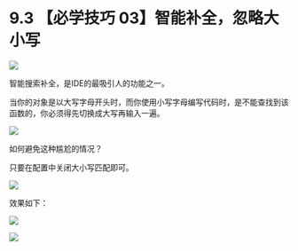 # 9.3 【必学技巧 03】智能补全，忽略大小写

![](http://image.iswbm.com/20200804124133.png)

智能搜索补全，是IDE的最吸引人的功能之一。

当你的对象是以大写字母开头时，而你使用小写字母编写代码时，是不能查找到该函数的，你必须得先切换成大写再输入一遍。

![](http://image.iswbm.com/20190721141327.png)

如何避免这种尴尬的情况？

只要在配置中关闭大小写匹配即可。

![](http://image.iswbm.com/20190721141653.png)

效果如下：

![](http://image.iswbm.com/20190721141751.png)



![](http://image.iswbm.com/20200607174235.png)